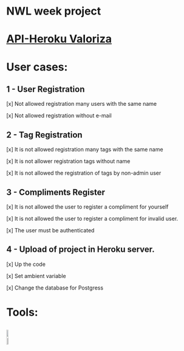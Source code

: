 # NWL week project
# [API-Heroku Valoriza](https://node-valoriza.herokuapp.com/)

# User cases: 
 ## 1 - User Registration
  [x] Not allowed registration many users with the same name

  [x] Not allowed registration without e-mail

 ## 2 - Tag Registration
  [x] It is not allowed registration many tags with the same name
  
  [x] It is not allower registration tags without name
  
  [x] It is not allowed the registration of tags by non-admin user

## 3 - Compliments Register
  [x] It is not allowed the user to register a compliment for yourself
  
  [x] It is not allowed the user to register a compliment for invalid user.
  
  [x] The user must be authenticated

## 4 - Upload of project in Heroku server.
  [x] Up the code 

  [x] Set ambient variable 
  
  [x] Change the database for Postgress

# Tools:
  ### <h2><img src="https://nodejs.org/static/images/logo.svg" alt="NodeJs" width="10%"></h2>


